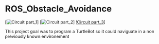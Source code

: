 # ROS_Obstacle_Avoidance

[![Circuit part_1](Media/image/First_part.gif)]
[![Circuit part_2](Media/image/Second_part.gif)]
[!Circuit part_3](Media/image/Third_part.gif)]


This project goal was to program a TurtleBot so it could naviguate in a non previously known environement 

